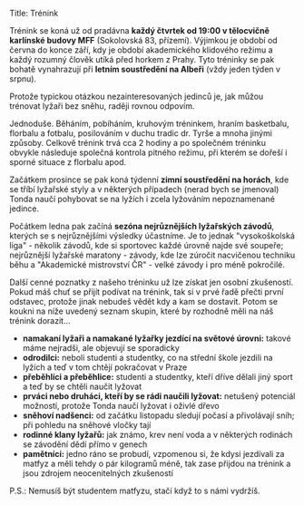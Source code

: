 Title: Trénink

Trénink se koná už od pradávna **každý čtvrtek od 19:00 v tělocvičně karlínské budovy MFF** (Sokolovská 83, přízemí). Výjimkou je období od června do konce září, kdy je období akademického klidového režimu a každý rozumný člověk utíká před horkem z Prahy. Tyto tréninky se pak bohatě vynahrazují při **letním soustředění na Albeři** (vždy jeden týden v srpnu).

Protože typickou otázkou nezainteresovaných jedinců je, jak můžou trénovat lyžaři bez sněhu, raději rovnou odpovím.

Jednoduše. Běháním, pobíháním, kruhovým tréninkem, hraním basketbalu, florbalu a fotbalu, posilováním v duchu tradic dr. Tyrše a mnoha jinými způsoby. Celkově trénink trvá cca 2 hodiny a po společném tréninku obvykle následuje společná kontrola pitného režimu, při kterém se dořeší i sporné situace z florbalu apod.

Začátkem prosince se pak koná týdenní **zimní soustředění na horách**, kde se tříbí lyžařské styly a v některých případech (nerad bych se jmenoval) Tonda naučí pohybovat se na lyžích i zcela lyžováním nepoznamenané jedince.

Počátkem ledna pak začíná **sezóna nejrůznějších lyžařských závodů**, kterých se s nejrůznějšími výsledky účastníme. Je to jednak "vysokoškolská liga" - několik závodů, kde si sportovec každé úrovně najde své soupeře; nejrůznější lyžařské maratony - závody, kde lze zúročit nacvičenou techniku běhu a "Akademické mistrovství ČR" - velké závody i pro méně pokročilé.

Další cenné poznatky z našeho tréninku už lze získat jen osobní zkušeností. Pokud máš chuť se přijít podívat na trénink, tak si v prvé řadě přečti první odstavec, protože jinak nebudeš vědět kdy a kam se dostavit. Potom se koukni na níže uvedený seznam skupin, které by rozhodně měli na náš trénink dorazit...

- **namakaní lyžaři a namakané lyžařky jezdící na světové úrovni:** takové máme nejradši, ale objevují se sporadicky
- **odrodilci:** neboli studenti a studentky, co na střední škole jezdili na lyžích a teď v tom chtějí pokračovat v Praze
- **přeběhlíci a přeběhlice:** studenti a studentky, kteří dříve dělali jiný sport a teď by se chtěli naučit lyžovat
- **prváci nebo druháci, kteří by se rádi naučili lyžovat:** netušený potenciál možností, protože Tonda naučí lyžovat i oživlé dřevo
- **sněhoví nadšenci:** od začátku listopadu sledují počasí a přivolávají sníh; při pohledu na sněhové vločky tají
- **rodinné klany lyžařů:** jak známo, krev není voda a v některých rodinách se závodění dědí přímo v genech
- **pamětníci:** jedno ráno se probudí, vzpomenou si, že kdysi jezdívali za matfyz a měli tehdy o pár kilogramů méně, tak zase přijdou na trénink a jsou zdrojem neocenitelných zkušeností

P.S.: Nemusíš být studentem matfyzu, stačí když to s námi vydržíš.
